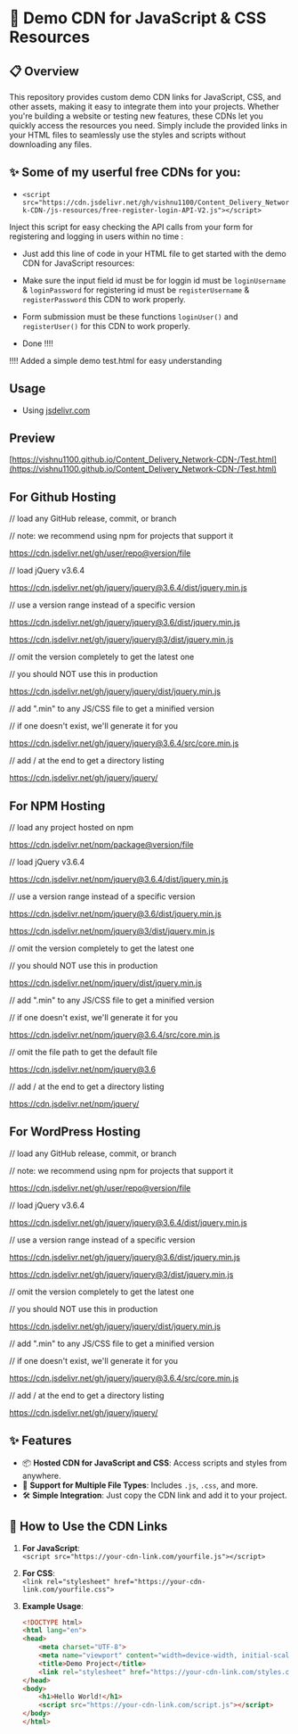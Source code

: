 # 🚀 Demo CDN for JavaScript & CSS Resources

## 📋 Overview  
This repository provides custom demo CDN links for JavaScript, CSS, and other assets, making it easy to integrate them into your projects. Whether you're building a website or testing new features, these CDNs let you quickly access the resources you need. Simply include the provided links in your HTML files to seamlessly use the styles and scripts without downloading any files.





## ✨ Some of my userful free CDNs for you: 

- `<script src="https://cdn.jsdelivr.net/gh/vishnu1100/Content_Delivery_Network-CDN-/js-resources/free-register-login-API-V2.js"></script>` 

Inject this script for easy checking the API calls from your form for  registering and logging in users within no time :

- Just add this line of code in your HTML file to get started with the demo CDN for JavaScript resources:

- Make sure the input field id must be for loggin id must be  `loginUsername` & `loginPassword` for registering id must be `registerUsername` & `registerPassword` this  CDN to work properly.

- Form submission  must be these functions `loginUser()` and `registerUser()` for this CDN to work properly.


- Done !!!!


!!!! Added a simple demo test.html for easy understanding




##  Usage 

- Using  [jsdelivr.com](https://www.jsdelivr.com/)


## Preview

[https://vishnu1100.github.io/Content_Delivery_Network-CDN-/Test.html](https://vishnu1100.github.io/Content_Delivery_Network-CDN-/Test.html)



## For Github Hosting

// load any GitHub release, commit, or branch

// note: we recommend using npm for projects that support it

https://cdn.jsdelivr.net/gh/user/repo@version/file


// load jQuery v3.6.4

https://cdn.jsdelivr.net/gh/jquery/jquery@3.6.4/dist/jquery.min.js


// use a version range instead of a specific version

https://cdn.jsdelivr.net/gh/jquery/jquery@3.6/dist/jquery.min.js

https://cdn.jsdelivr.net/gh/jquery/jquery@3/dist/jquery.min.js


// omit the version completely to get the latest one

// you should NOT use this in production

https://cdn.jsdelivr.net/gh/jquery/jquery/dist/jquery.min.js


// add ".min" to any JS/CSS file to get a minified version

// if one doesn't exist, we'll generate it for you

https://cdn.jsdelivr.net/gh/jquery/jquery@3.6.4/src/core.min.js


// add / at the end to get a directory listing

https://cdn.jsdelivr.net/gh/jquery/jquery/

## For NPM Hosting 

// load any project hosted on npm

https://cdn.jsdelivr.net/npm/package@version/file


// load jQuery v3.6.4

https://cdn.jsdelivr.net/npm/jquery@3.6.4/dist/jquery.min.js


// use a version range instead of a specific version

https://cdn.jsdelivr.net/npm/jquery@3.6/dist/jquery.min.js

https://cdn.jsdelivr.net/npm/jquery@3/dist/jquery.min.js


// omit the version completely to get the latest one

// you should NOT use this in production

https://cdn.jsdelivr.net/npm/jquery/dist/jquery.min.js


// add ".min" to any JS/CSS file to get a minified version

// if one doesn't exist, we'll generate it for you

https://cdn.jsdelivr.net/npm/jquery@3.6.4/src/core.min.js


// omit the file path to get the default file

https://cdn.jsdelivr.net/npm/jquery@3.6


// add / at the end to get a directory listing

https://cdn.jsdelivr.net/npm/jquery/

## For WordPress Hosting 

// load any GitHub release, commit, or branch

// note: we recommend using npm for projects that support it

https://cdn.jsdelivr.net/gh/user/repo@version/file


// load jQuery v3.6.4

https://cdn.jsdelivr.net/gh/jquery/jquery@3.6.4/dist/jquery.min.js


// use a version range instead of a specific version

https://cdn.jsdelivr.net/gh/jquery/jquery@3.6/dist/jquery.min.js

https://cdn.jsdelivr.net/gh/jquery/jquery@3/dist/jquery.min.js


// omit the version completely to get the latest one

// you should NOT use this in production

https://cdn.jsdelivr.net/gh/jquery/jquery/dist/jquery.min.js


// add ".min" to any JS/CSS file to get a minified version

// if one doesn't exist, we'll generate it for you

https://cdn.jsdelivr.net/gh/jquery/jquery@3.6.4/src/core.min.js


// add / at the end to get a directory listing

https://cdn.jsdelivr.net/gh/jquery/jquery/


## ✨ Features  
- 📦 **Hosted CDN for JavaScript and CSS**: Access scripts and styles from anywhere.  
- 📄 **Support for Multiple File Types**: Includes `.js`, `.css`, and more.  
- 🛠️ **Simple Integration**: Just copy the CDN link and add it to your project.

## 🚀 How to Use the CDN Links  

1. **For JavaScript**:  
   `<script src="https://your-cdn-link.com/yourfile.js"></script>`

2. **For CSS**:  
   `<link rel="stylesheet" href="https://your-cdn-link.com/yourfile.css">`

3. **Example Usage**:
   ```html
   <!DOCTYPE html>
   <html lang="en">
   <head>
       <meta charset="UTF-8">
       <meta name="viewport" content="width=device-width, initial-scale=1.0">
       <title>Demo Project</title>
       <link rel="stylesheet" href="https://your-cdn-link.com/styles.css">
   </head>
   <body>
       <h1>Hello World!</h1>
       <script src="https://your-cdn-link.com/script.js"></script>
   </body>
   </html>
